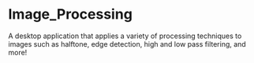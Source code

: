 # Image_Processing
A desktop application that applies a variety of processing techniques to images such as halftone, edge detection, high and low pass filtering, and more!

